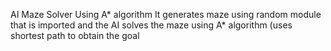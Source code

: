 AI Maze Solver Using A* algorithm
It generates maze using random module that is imported and the AI solves the maze using A* algorithm (uses shortest path to obtain the goal
